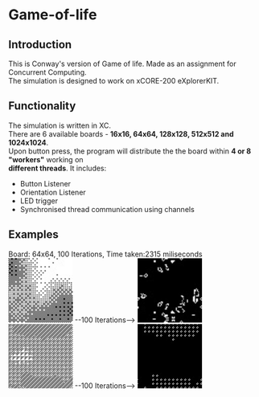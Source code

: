 # Game-of-life

## Introduction
This is Conway's version of Game of life. Made as an assignment for Concurrent Computing.  
The simulation is designed to work on xCORE-200 eXplorerKIT.

## Functionality
The simulation is written in XC.  
There are 6 available boards - **16x16, 64x64, 128x128, 512x512 and 1024x1024**.  
Upon button press, the program will distribute the the board within **4 or 8 "workers"** working on  
**different threads**.
It includes:
* Button Listener 
* Orientation Listener
* LED trigger
* Synchronised thread communication using channels

## Examples
Board: 64x64, 100 Iterations, Time taken:2315 miliseconds  
<img src="images/64x64.png" height="128" width="128"> --100 Iterations--> <img src="images/64out.png" height="128" width="128">  
<img src="images/128x128.png" height="128" width="128"> --100 Iterations--> <img src="images/128out.png" height="128" width="128">  

